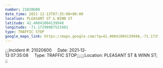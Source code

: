 ```yaml
---
number: 21020600
date_time: 2021-12-13T07:35:08+00:00
location: PLEASANT ST & WINN ST
latitude: 42.40041004139948
longitude: -71.17299987523491
type: TRAFFIC STOP
google_maps_link: https://maps.google.com/?q=42.40041004139948,-71.17299987523491
---
```


;;;Incident #: 21020600     Date: 2021‐12‐13 07:35:08     Type: TRAFFIC STOP;;;;;;Location: PLEASANT ST & WINN ST;;;
